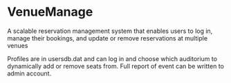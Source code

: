 # VenueManage

A scalable reservation management system that enables users to log in, manage their bookings, and update or remove reservations at multiple venues

Profiles are in usersdb.dat and can log in and choose which auditorium to dynamically add or remove seats from. Full report of event can be written to admin account.

